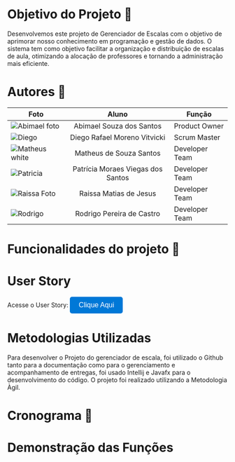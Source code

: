 # Objetivo do Projeto 🎯

Desenvolvemos este projeto de Gerenciador de Escalas com o objetivo de aprimorar nosso conhecimento em programação e gestão de dados. O sistema tem como objetivo facilitar a organização e distribuição de escalas de aula, otimizando a alocação de professores e tornando a administração mais eficiente.

# Autores 📃

| Foto | Aluno | Função                                                                                                  |
|-|-|-|
| ![Abimael foto](https://github.com/user-attachments/assets/198de01e-e8c6-42c8-b693-04568f213784) | <div align="center"> Abimael Souza dos Santos | Product Owner |
| ![Diego](https://github.com/user-attachments/assets/97c62315-613f-4a75-89fb-a337ded1eff7) | <div align="center"> Diego Rafael Moreno Vitvicki | Scrum Master |
| ![Matheus white](https://github.com/user-attachments/assets/ee3f5e5e-04bc-4e73-8618-0c1e97977e3a) |<div align="center"> Matheus de Souza Santos | Developer Team |
| ![Patricia ](https://github.com/user-attachments/assets/2c8df948-56d4-4988-b579-bea1b4d039b4) |<div align="center"> Patrícia Moraes Viegas dos Santos | Developer Team |
| ![Raissa Foto](https://github.com/user-attachments/assets/fda00e54-94b2-4348-8bdc-02d33eb832c1) | <div align="center"> Raissa Matias de Jesus | Developer Team |
| ![Rodrigo](https://github.com/user-attachments/assets/43b91e80-beae-493b-abf4-1e2cc8cc6175) | <div align="center"> Rodrigo Pereira de Castro | Developer Team |

# Funcionalidades do projeto 🔨

# User Story

Acesse o User Story:
  <a href="https:[//github.com/orgs/API-FATEC-2024/projects/1](https://github.com/orgs/Banco-de-Bravos/projects/2)" target="_blank">
    <button style="background-color:#0078D7; color:white; border:none; padding:10px 20px; border-radius:5px; font-size:16px;">
      Clique Aqui
    </button>
  </a>
</div>

# Metodologias Utilizadas

Para desenvolver o Projeto do gerenciador de escala, foi utilizado o Github tanto para a documentação como para o gerenciamento e acompanhamento de entregas, foi usado Intellij e Javafx para o desenvolvimento do código. O projeto foi realizado utilizando a Metodologia Àgil.

# Cronograma 📅

# Demonstração das Funções


